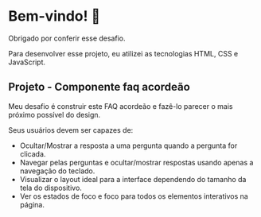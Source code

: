# Bem-vindo! 👋

Obrigado por conferir esse desafio.

Para desenvolver esse projeto, eu atilizei as tecnologias HTML, CSS e JavaScript.

## Projeto - Componente faq acordeão

Meu desafio é construir este FAQ acordeão e fazê-lo parecer o mais próximo possível do design.

Seus usuários devem ser capazes de:

- Ocultar/Mostrar a resposta a uma pergunta quando a pergunta for clicada.
- Navegar pelas perguntas e ocultar/mostrar respostas usando apenas a navegação do teclado.
- Visualizar o layout ideal para a interface dependendo do tamanho da tela do dispositivo.
- Ver os estados de foco e foco para todos os elementos interativos na página.
